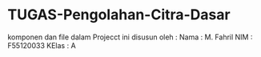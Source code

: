 # TUGAS-Pengolahan-Citra-Dasar

komponen dan file dalam Projecct ini disusun oleh :
Nama  : M. Fahril
NIM   : F55120033
KElas : A
